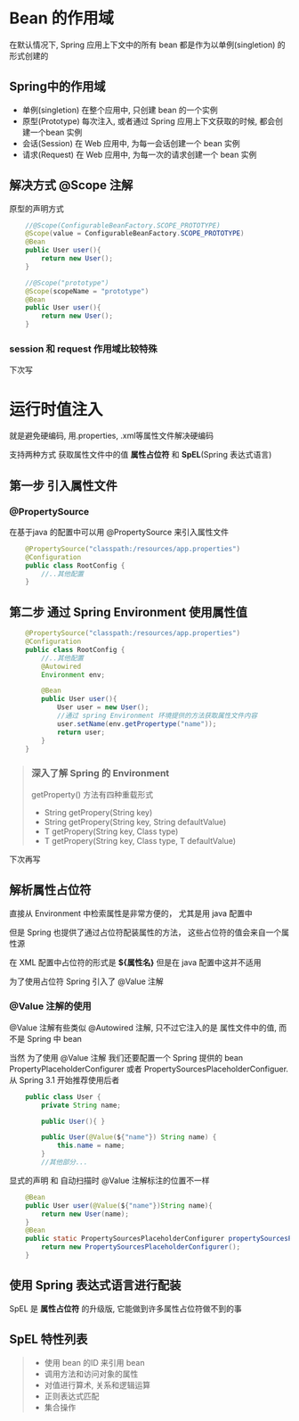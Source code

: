 # Bean 的作用域
在默认情况下, Spring 应用上下文中的所有 bean 都是作为以单例(singletion) 的形式创建的

## Spring中的作用域
* 单例(singletion) 在整个应用中, 只创建 bean 的一个实例
* 原型(Prototype) 每次注入, 或者通过 Spring 应用上下文获取的时候, 都会创建一个bean 实例
* 会话(Session) 在 Web 应用中, 为每一会话创建一个 bean 实例
* 请求(Request) 在 Web 应用中, 为每一次的请求创建一个 bean 实例

## 解决方式 @Scope 注解
原型的声明方式
```java
    //@Scope(ConfigurableBeanFactory.SCOPE_PROTOTYPE)
    @Scope(value = ConfigurableBeanFactory.SCOPE_PROTOTYPE)
    @Bean
    public User user(){
        return new User();
    }
```
```java
    //@Scope("prototype")
    @Scope(scopeName = "prototype")
    @Bean
    public User user(){
        return new User();
    }
```

### session 和 request 作用域比较特殊

下次写

# 运行时值注入

就是避免硬编码, 用.properties, .xml等属性文件解决硬编码

支持两种方式 获取属性文件中的值 **属性占位符** 和 **SpEL**(Spring 表达式语言)

## 第一步 引入属性文件

### @PropertySource

在基于java 的配置中可以用 @PropertySource 来引入属性文件
```java
    @PropertySource("classpath:/resources/app.properties")
    @Configuration
    public class RootConfig {
        //..其他配置
    }
```

## 第二步 通过 Spring Environment 使用属性值
```java
    @PropertySource("classpath:/resources/app.properties")
    @Configuration
    public class RootConfig {
        //..其他配置
        @Autowired
        Environment env;

        @Bean
        public User user(){
            User user = new User();
            //通过 spring Environment 环境提供的方法获取属性文件内容
            user.setName(env.getPropertype("name"));
            return user;
        }
    }
```

> ### 深入了解 Spring 的 Environment
>
> getProperty() 方法有四种重载形式
>
>* String getPropery(String key)
>* String getPropery(String key, String defaultValue)
>* T getPropery(String key, Class<T> type)
>* T getPropery(String key, Class<T> type, T defaultValue)

下次再写

## 解析属性占位符

直接从 Environment 中检索属性是非常方便的， 尤其是用 java 配置中

但是 Spring 也提供了通过占位符配装属性的方法， 这些占位符的值会来自一个属性源

在 XML 配置中占位符的形式是 __${属性名}__ 但是在 java 配置中这并不适用

为了使用占位符 Spring 引入了 @Value 注解

### @Value 注解的使用
@Value 注解有些类似 @Autowired 注解, 只不过它注入的是 属性文件中的值, 而不是 Spring 中 bean

当然 为了使用 @Value 注解 我们还要配置一个 Spring 提供的 bean
PropertyPlaceholderConfigurer 或者 PropertySourcesPlaceholderConfiguer. 从 Spring 3.1 开始推荐使用后者

```java
    public class User {
        private String name;

        public User(){ }

        public User(@Value(${"name"}) String name) {
            this.name = name;
        }
        //其他部分...
```
显式的声明 和 自动扫描时 @Value 注解标注的位置不一样

```java
    @Bean
    public User user(@Value(${"name"})String name){
        return new User(name);
    }
    @Bean
    public static PropertySourcesPlaceholderConfigurer propertySourcesPlaceholderConfigurer(){
        return new PropertySourcesPlaceholderConfigurer();
    }
```

## 使用 Spring 表达式语言进行配装

SpEL 是 **属性占位符** 的升级版, 它能做到许多属性占位符做不到的事

## SpEL 特性列表
> * 使用 bean 的ID 来引用 bean
> * 调用方法和访问对象的属性
> * 对值进行算术, 关系和逻辑运算
> * 正则表达式匹配
> * 集合操作
> 
